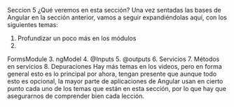 Seccion 5
¿Qué veremos en esta sección?
Una vez sentadas las bases de Angular en la sección anterior, vamos a seguir expandiéndolas aquí, con los siguientes temas:
1. Profundizar un poco más en los módulos
2.
FormsModule
3. ngModel
4. @Inputs
5. @outputs
6. Servicios
7. Métodos en servicios
8. Depuraciones
Hay más temas en los videos, pero en forma general esto es lo principal por ahora, tengan presente que aunque todo esto es opcional, la mayor parte de aplicaciones de Angular usan en cierto punto cada uno de los temas que están en esta sección, por lo que hay que asegurarnos de comprender bien cada lección.